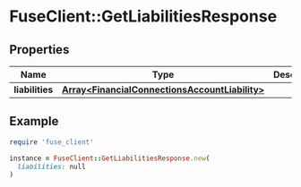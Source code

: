 # FuseClient::GetLiabilitiesResponse

## Properties

| Name | Type | Description | Notes |
| ---- | ---- | ----------- | ----- |
| **liabilities** | [**Array&lt;FinancialConnectionsAccountLiability&gt;**](FinancialConnectionsAccountLiability.md) |  | [optional] |

## Example

```ruby
require 'fuse_client'

instance = FuseClient::GetLiabilitiesResponse.new(
  liabilities: null
)
```

